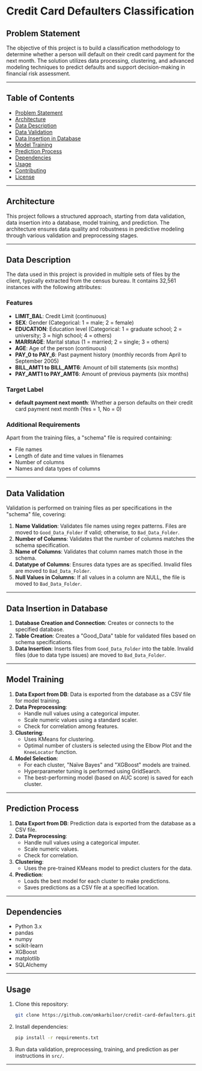# Credit Card Defaulters Classification

## Problem Statement

The objective of this project is to build a classification methodology to determine whether a person will default on their credit card payment for the next month. The solution utilizes data processing, clustering, and advanced modeling techniques to predict defaults and support decision-making in financial risk assessment.

---

## Table of Contents

- [Problem Statement](#problem-statement)
- [Architecture](#architecture)
- [Data Description](#data-description)
- [Data Validation](#data-validation)
- [Data Insertion in Database](#data-insertion-in-database)
- [Model Training](#model-training)
- [Prediction Process](#prediction-process)
- [Dependencies](#dependencies)
- [Usage](#usage)
- [Contributing](#contributing)
- [License](#license)

---

## Architecture

This project follows a structured approach, starting from data validation, data insertion into a database, model training, and prediction. The architecture ensures data quality and robustness in predictive modeling through various validation and preprocessing stages.

---

## Data Description

The data used in this project is provided in multiple sets of files by the client, typically extracted from the census bureau. It contains 32,561 instances with the following attributes:

### Features

- **LIMIT_BAL**: Credit Limit (continuous)
- **SEX**: Gender (Categorical: 1 = male; 2 = female)
- **EDUCATION**: Education level (Categorical: 1 = graduate school; 2 = university; 3 = high school; 4 = others)
- **MARRIAGE**: Marital status (1 = married; 2 = single; 3 = others)
- **AGE**: Age of the person (continuous)
- **PAY_0 to PAY_6**: Past payment history (monthly records from April to September 2005)
- **BILL_AMT1 to BILL_AMT6**: Amount of bill statements (six months)
- **PAY_AMT1 to PAY_AMT6**: Amount of previous payments (six months)

### Target Label

- **default payment next month**: Whether a person defaults on their credit card payment next month (Yes = 1, No = 0)

### Additional Requirements

Apart from the training files, a "schema" file is required containing:
- File names
- Length of date and time values in filenames
- Number of columns
- Names and data types of columns

---

## Data Validation

Validation is performed on training files as per specifications in the "schema" file, covering:

1. **Name Validation**: Validates file names using regex patterns. Files are moved to `Good_Data_Folder` if valid; otherwise, to `Bad_Data_Folder`.
2. **Number of Columns**: Validates that the number of columns matches the schema specification.
3. **Name of Columns**: Validates that column names match those in the schema.
4. **Datatype of Columns**: Ensures data types are as specified. Invalid files are moved to `Bad_Data_Folder`.
5. **Null Values in Columns**: If all values in a column are NULL, the file is moved to `Bad_Data_Folder`.

---

## Data Insertion in Database

1. **Database Creation and Connection**: Creates or connects to the specified database.
2. **Table Creation**: Creates a "Good_Data" table for validated files based on schema specifications.
3. **Data Insertion**: Inserts files from `Good_Data_Folder` into the table. Invalid files (due to data type issues) are moved to `Bad_Data_Folder`.

---

## Model Training

1. **Data Export from DB**: Data is exported from the database as a CSV file for model training.
2. **Data Preprocessing**:
   - Handle null values using a categorical imputer.
   - Scale numeric values using a standard scaler.
   - Check for correlation among features.
3. **Clustering**:
   - Uses KMeans for clustering.
   - Optimal number of clusters is selected using the Elbow Plot and the `KneeLocator` function.
4. **Model Selection**:
   - For each cluster, "Naïve Bayes" and "XGBoost" models are trained.
   - Hyperparameter tuning is performed using GridSearch.
   - The best-performing model (based on AUC score) is saved for each cluster.

---

## Prediction Process

1. **Data Export from DB**: Prediction data is exported from the database as a CSV file.
2. **Data Preprocessing**:
   - Handle null values using a categorical imputer.
   - Scale numeric values.
   - Check for correlation.
3. **Clustering**:
   - Uses the pre-trained KMeans model to predict clusters for the data.
4. **Prediction**:
   - Loads the best model for each cluster to make predictions.
   - Saves predictions as a CSV file at a specified location.

---

## Dependencies

- Python 3.x
- pandas
- numpy
- scikit-learn
- XGBoost
- matplotlib
- SQLAlchemy

---

## Usage

1. Clone this repository:
   ```bash
   git clone https://github.com/omkarbiloor/credit-card-defaulters.git
   ```
2. Install dependencies:
   ```bash
   pip install -r requirements.txt
   ```
3. Run data validation, preprocessing, training, and prediction as per instructions in `src/`.

---

